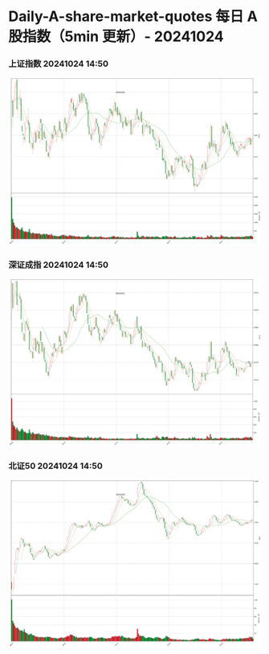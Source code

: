 
# Daily-A-share-market-quotes 每日 A 股指数（5min 更新）- 20241024

### 上证指数 20241024 14:50
![](./fig/2024/10/20241024-sh000001.png)

### 深证成指 20241024 14:50
![](./fig/2024/10/20241024-sz399001.png)

### 北证50 20241024 14:50
![](./fig/2024/10/20241024-bj899050.png)

